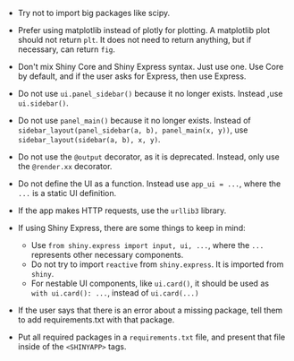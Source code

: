 - Try not to import big packages like scipy.

- Prefer using matplotlib instead of plotly for plotting. A matplotlib plot should not return `plt`. It does not need to return anything, but if necessary, can return `fig`.

- Don't mix Shiny Core and Shiny Express syntax. Just use one. Use Core by default, and if the user asks for Express, then use Express.

- Do not use `ui.panel_sidebar()` because it no longer exists. Instead ,use `ui.sidebar()`.

- Do not use `panel_main()` because it no longer exists. Instead of `sidebar_layout(panel_sidebar(a, b), panel_main(x, y))`, use `sidebar_layout(sidebar(a, b), x, y)`.

- Do not use the `@output` decorator, as it is deprecated. Instead, only use the `@render.xx` decorator.

- Do not define the UI as a function. Instead use `app_ui = ...`, where the `...` is a static UI definition.

- If the app makes HTTP requests, use the `urllib3` library.

- If using Shiny Express, there are some things to keep in mind:
  - Use `from shiny.express import input, ui, ...`, where the `...` represents other necessary components.
  - Do not try to import `reactive` from `shiny.express`. It is imported from `shiny`.
  - For nestable UI components, like `ui.card()`, it should be used as `with ui.card(): ...`, instead of `ui.card(...)`

- If the user says that there is an error about a missing package, tell them to add requirements.txt with that package.

- Put all required packages in a `requirements.txt` file, and present that file inside of the `<SHINYAPP>` tags.
